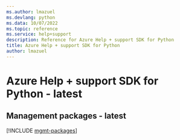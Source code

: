 ```yaml
---
ms.author: lmazuel
ms.devlang: python
ms.data: 10/07/2022
ms.topic: reference
ms.service: help+support
description: Reference for Azure Help + support SDK for Python
title: Azure Help + support SDK for Python
author: lmazuel
---
```

# Azure Help + support SDK for Python - latest

## Management packages - latest
[!INCLUDE [mgmt-packages](help-+-support-mgmt-index.md)]
